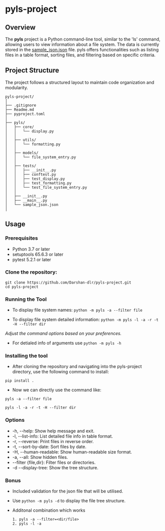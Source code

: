 # pyls-project

## Overview

The **pyls** project is a Python command-line tool, similar to the 'ls' command, allowing users to view information about a file system. The data is currently stored in the [sample_json.json](https://github.com/Darshan-dlr/pyls-project/blob/main/pyls/sample_json.json) file. pyls offers functionalities such as listing files in a table format, sorting files, and filtering based on specific criteria.

## Project Structure

The project follows a structured layout to maintain code organization and modularity.

```
pyls-project/
│
├── .gitignore
├── Readme.md
├── pyproject.toml
│
├── pyls/
│   ├── core/
│   │   └── display.py
│   │
│   ├── utils/
│   │   └── formatting.py
│   │
│   ├── models/
│   │   └── file_system_entry.py
│   │
│   ├── tests/
│   │   ├── __init__.py
│   │   ├── conftest.py
│   │   ├── test_display.py
│   │   ├── test_formatting.py
│   │   └── test_file_system_entry.py
│   │
│   ├── __init__.py
│   ├── __main__.py
│   └── sample_json.json
│  

```


## Usage

### Prerequisites

- Python 3.7 or later
- setuptools 65.6.3 or later
- pytest 5.2.1 or later

### Clone the repository:

   ```
   git clone https://github.com/Darshan-dlr/pyls-project.git
   cd pyls-project
   ```


### Running the Tool

- To display file system names:
`python -m pyls -a --filter file`

- To display file system detailed information:
`python -m pyls -l -a -r -t -H --filter dir`

_Adjust the command options based on your preferences._

- For detialed info of arguments use 
`python -m pyls -h`

### Installing the tool

* After cloning the repository and navigating into the pyls-project directory, use the following command to install:

`pip install .`


* Now we can directly use the command like:

`pyls -a --filter file`

`pyls -l -a -r -t -H --filter dir`



### Options
- -h, --help: Show help message and exit.
- -l, --list-info: List detailed file info in table format.
- -r, --reverse: Print files in reverse order.
- -t, --sort-by-date: Sort files by date.
- -H, --human-readable: Show human-readable size format.
- -a, --all: Show hidden files.
- --filter {file,dir}: Filter files or directories.
- -d --display-tree: Show the tree structure.

### Bonus
- Included validation for the json file that will be utilised.
- Use `python -m pyls -d` to display the file tree structure.
- Additonal combination which works 

      1. pyls -a --filter=<dir/file>
      2. pyls -l -a
